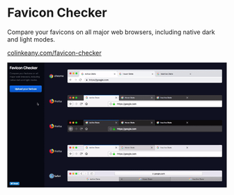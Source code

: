 # Favicon Checker
Compare your favicons on all major web browsers, including native dark and light modes.

[colinkeany.com/favicon-checker](http://www.colinkeany.com/favicon-checker)

![](https://raw.githubusercontent.com/colinkeany/favicon-checker/master/assets/images/demo.gif)
